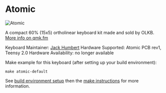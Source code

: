Atomic
===

![Atomic](http://i.imgur.com/3gNDJAh.jpg)

A compact 60% (15x5) ortholinear keyboard kit made and sold by OLKB. [More info on qmk.fm](http://qmk.fm/atomic/)

Keyboard Maintainer: [Jack Humbert](https://github.com/jackhumbert)
Hardware Supported: Atomic PCB rev1, Teensy 2.0
Hardware Availability: no longer available

Make example for this keyboard (after setting up your build environment):

    make atomic-default

See [build environment setup](https://docs.qmk.fm/build_environment_setup.html) then the [make instructions](https://docs.qmk.fm/make_instructions.html) for more information.